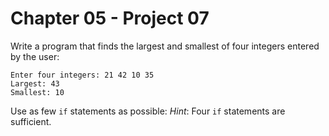 # Chapter 05 - Project 07

Write a program that finds the largest and smallest of four integers entered by
the user:

```
Enter four integers: 21 42 10 35
Largest: 43
Smallest: 10
```

Use as few `if` statements as possible:  _Hint_: Four `if` statements are
sufficient.
